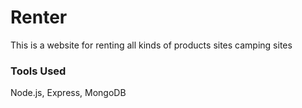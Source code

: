 # Renter
This is a website for renting all kinds of products sites camping sites 

### Tools Used
Node.js, Express, MongoDB
